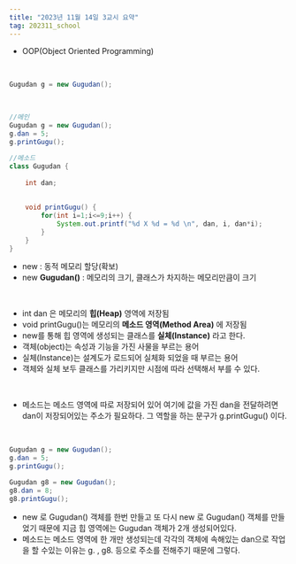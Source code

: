 ```yaml
---
title: "2023년 11월 14일 3교시 요약"
tag: 202311_school
---
```


- OOP(Object Oriented Programming)

<br>

```java
Gugudan g = new Gugudan();
```


<br>

```java
//메인
Gugudan g = new Gugudan();
g.dan = 5;
g.printGugu();

//메소드
class Gugudan {
	
	int dan;
	
	
	void printGugu() {
		for(int i=1;i<=9;i++) {
			System.out.printf("%d X %d = %d \n", dan, i, dan*i);
		}
	}
}
```
- new : 동적 메모리 할당(확보)
- new **Gugudan()** : 메모리의 크기, 클래스가 차지하는 메모리만큼이 크기

<br>

- int dan 은 메모리의 **힙(Heap)** 영역에 저장됨
- void printGugu()는 메모리의 **메소드 영역(Method Area)** 에 저장됨
- new를 통해 힙 영역에 생성되는 클래스를 **실체(Instance)** 라고 한다.
- 객체(object)는 속성과 기능을 가진 사물을 부르는 용어
- 실체(Instance)는 설계도가 로드되어 실체화 되었을 때 부르는 용어
- 객체와 실체 보두 클래스를 가리키지만 시점에 따라 선택해서 부를 수 있다.

<br>

- 메소드는 메소드 영역에 따로 저장되어 있어 여기에 값을 가진 dan을 전달하려면 dan이 저장되어있는 주소가 필요하다. 그 역할을 하는 문구가 g.printGugu() 이다.

<br>

```java
Gugudan g = new Gugudan();
g.dan = 5;
g.printGugu();

Gugudan g8 = new Gugudan();
g8.dan = 8;
g8.printGugu();
```
- new 로 Gugudan() 객체를 한번 만들고 또 다시 new 로 Gugudan() 객체를 만들었기 때문에 지금 힙 영역에는 Gugudan 객체가 2개 생성되어있다.
- 메소드는 메소드 영역에 한 개만 생성되는데 각각의 객체에 속해있는 dan으로 작업을 할 수있는 이유는 g. , g8. 등으로 주소를 전해주기 때문에 그렇다.